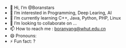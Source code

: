 - 👋 Hi, I’m @Boranstars
- 👀 I’m interested in Programming, Deep Learing, AI
- 🌱 I’m currently learning C++, Java, Python, PHP, Linux
- 💞️ I’m looking to collaborate on ...
- 📫 How to reach me : boranyang@whut.edu.cn
- 😄 Pronouns: <TO do>
- ⚡ Fun fact: ?

<!---
Boranstars/Boranstars is a ✨ special ✨ repository because its `README.md` (this file) appears on your GitHub profile.
You can click the Preview link to take a look at your changes.
--->
